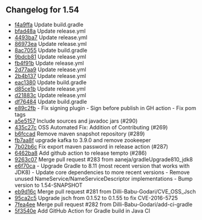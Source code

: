 ## Changelog for 1.54

- [f4a9ffa](https://github.com/unix280/tempto/commit/f4a9ffa5013c34d1508d01944ad60871b7d70cdc) Update build.gradle
- [bfad48a](https://github.com/unix280/tempto/commit/bfad48aca76a89a650f74e0cd7c6c2d450d30350) Update release.yml
- [4493ba7](https://github.com/unix280/tempto/commit/4493ba7226a72db7a8a64170e4c13c881b7deaed) Update release.yml
- [86973ea](https://github.com/unix280/tempto/commit/86973ea00c575988e39789ef7d70ee69a42c6ea5) Update release.yml
- [8ac7055](https://github.com/unix280/tempto/commit/8ac7055a730af14803a339285fe4773589d23f02) Update build.gradle
- [9bdcb81](https://github.com/unix280/tempto/commit/9bdcb81d09cec3e637146adedf61d16950a74462) Update release.yml
- [fb4f91b](https://github.com/unix280/tempto/commit/fb4f91b0c5a46b183df472320c40d9f477cc8731) Update release.yml
- [2d77aa9](https://github.com/unix280/tempto/commit/2d77aa93b8dc7fa505474761d49caa2074422e2d) Update release.yml
- [2b4b137](https://github.com/unix280/tempto/commit/2b4b137cd166edb8fa409b7c6a269cd9c4947e2f) Update release.yml
- [eac1380](https://github.com/unix280/tempto/commit/eac1380004adf3df72ae661fbee14a8e9ef0a742) Update build.gradle
- [d85ce1b](https://github.com/unix280/tempto/commit/d85ce1b2620613bd58f1662e25e3715b2b97c63d) Update release.yml
- [d21883c](https://github.com/unix280/tempto/commit/d21883c02f9c27c691b10f15db3c05f619dd80a8) Update release.yml
- [df76484](https://github.com/unix280/tempto/commit/df76484c9fcbc8bcaa972134777dfef9396c2d61) Update build.gradle
- [e89c2fb](https://github.com/unix280/tempto/commit/e89c2fbcc6421c90a0c5a289444257636fba7b65) - Fix signing plugin - Sign before publish in GH action - Fix pom tags
- [a5e5157](https://github.com/unix280/tempto/commit/a5e5157d2afee03f973cf087b5b620ea9fce8df5) Include sources and javadoc jars (#290)
- [435c27c](https://github.com/unix280/tempto/commit/435c27ced0f6545d9284e4473158b595af2ccd7a) OSS Automated Fix: Addition of Contributing (#269)
- [b6fccad](https://github.com/unix280/tempto/commit/b6fccad389e62c460bb0970c29c25b75fb77e886) Remove maven snapshot repository (#289)
- [fb7aa8f](https://github.com/unix280/tempto/commit/fb7aa8f9de136a10803a1ebd23bbd4946194b93c) upgrade kafka to 3.9.0 and remove zookeeper
- [7b02b6c](https://github.com/unix280/tempto/commit/7b02b6c5e7049b88ea02c2a07a44424c333e5882) Fix export maven password in release action (#287)
- [6462ba8](https://github.com/unix280/tempto/commit/6462ba8c1f98f80d4f9667dd028cded19d559728) Add github action to release tempto (#286)
- [9263c07](https://github.com/unix280/tempto/commit/9263c07875de193d58a8ec2cd106e321994dbf39) Merge pull request #283 from aaneja/gradleUpgrade810_jdk8
- [e6f70ca](https://github.com/unix280/tempto/commit/e6f70ca7384a92af1fca6bf88702bb280070f715) - Upgrade Gradle to 8.11 (most recent version that works with JDK8) - Update core dependencies to more recent versions - Remove unused NameService/NameServiceDescriptor implementations - Bump version to 1.54-SNAPSHOT
- [eb9d16c](https://github.com/unix280/tempto/commit/eb9d16caf022c749621c8b0906488a02993783e7) Merge pull request #281 from Dilli-Babu-Godari/CVE_OSS_Jsch
- [95ca2c5](https://github.com/unix280/tempto/commit/95ca2c5d7f5c8a4a80eaa9c964a5b767df2be48e) Upgrade jsch from 0.1.52 to 0.1.55 to fix CVE-2016-5725
- [7fea4ee](https://github.com/unix280/tempto/commit/7fea4eed769fbab1b78a6b45b4c3c7254e6f31fc) Merge pull request #282 from Dilli-Babu-Godari/add-ci-gradle
- [5f3540e](https://github.com/unix280/tempto/commit/5f3540eef6feee8e0d8013ff771bebe3b9d23fdd) Add GitHub Action for Gradle build in Java CI

